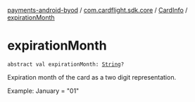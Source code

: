 [payments-android-byod](../../index.md) / [com.cardflight.sdk.core](../index.md) / [CardInfo](index.md) / [expirationMonth](./expiration-month.md)

# expirationMonth

`abstract val expirationMonth: `[`String`](https://kotlinlang.org/api/latest/jvm/stdlib/kotlin/-string/index.html)`?`

Expiration month of the card as a two digit representation.

Example: January = "01"

